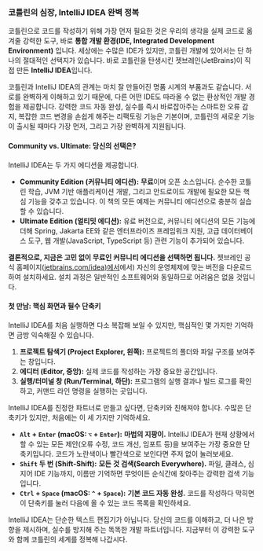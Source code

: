 ### 코틀린의 심장, IntelliJ IDEA 완벽 정복

코틀린으로 코드를 작성하기 위해 가장 먼저 필요한 것은 우리의 생각을 실제 코드로 옮겨줄 강력한 도구, 바로 **통합 개발 환경(IDE, Integrated Development Environment)** 입니다. 세상에는 수많은 IDE가 있지만, 코틀린 개발에 있어서는 단 하나의 절대적인 선택지가 있습니다. 바로 코틀린을 탄생시킨 젯브레인(JetBrains)이 직접 만든 **IntelliJ IDEA**입니다.

코틀린과 IntelliJ IDEA의 관계는 마치 잘 만들어진 명품 시계의 부품과도 같습니다. 서로를 완벽하게 이해하고 있기 때문에, 다른 어떤 IDE도 따라올 수 없는 환상적인 개발 경험을 제공합니다. 강력한 코드 자동 완성, 실수를 즉시 바로잡아주는 스마트한 오류 감지, 복잡한 코드 변경을 손쉽게 해주는 리팩토링 기능은 기본이며, 코틀린의 새로운 기능이 출시될 때마다 가장 먼저, 그리고 가장 완벽하게 지원됩니다.

#### Community vs. Ultimate: 당신의 선택은?

IntelliJ IDEA는 두 가지 에디션을 제공합니다.

* **Community Edition (커뮤니티 에디션):** **무료**이며 오픈 소스입니다. 순수한 코틀린 학습, JVM 기반 애플리케이션 개발, 그리고 안드로이드 개발에 필요한 모든 핵심 기능을 갖추고 있습니다. 이 책의 모든 예제는 커뮤니티 에디션으로 충분히 실습할 수 있습니다.
* **Ultimate Edition (얼티밋 에디션):** 유료 버전으로, 커뮤니티 에디션의 모든 기능에 더해 Spring, Jakarta EE와 같은 엔터프라이즈 프레임워크 지원, 고급 데이터베이스 도구, 웹 개발(JavaScript, TypeScript 등) 관련 기능이 추가되어 있습니다.

**결론적으로, 지금은 고민 없이 무료인 커뮤니티 에디션을 선택하면 됩니다.** 젯브레인 공식 홈페이지([jetbrains.com/idea)에서](https://jetbrains.com/idea)에서) 자신의 운영체제에 맞는 버전을 다운로드하여 설치하세요. 설치 과정은 일반적인 소프트웨어와 동일하므로 어려움은 없을 것입니다.

#### 첫 만남: 핵심 화면과 필수 단축키

IntelliJ IDEA를 처음 실행하면 다소 복잡해 보일 수 있지만, 핵심적인 몇 가지만 기억하면 금방 익숙해질 수 있습니다.

1.  **프로젝트 탐색기 (Project Explorer, 왼쪽):** 프로젝트의 폴더와 파일 구조를 보여주는 창입니다.
2.  **에디터 (Editor, 중앙):** 실제 코드를 작성하는 가장 중요한 공간입니다.
3.  **실행/터미널 창 (Run/Terminal, 하단):** 프로그램의 실행 결과나 빌드 로그를 확인하고, 커맨드 라인 명령을 실행하는 곳입니다.

IntelliJ IDEA를 진정한 파트너로 만들고 싶다면, 단축키와 친해져야 합니다. 수많은 단축키가 있지만, 처음에는 이 세 가지만 기억하세요.

* **`Alt` + `Enter` (macOS: `⌥` + `Enter`):** **마법의 지팡이.** IntelliJ IDEA가 현재 상황에서 할 수 있는 모든 제안(오류 수정, 코드 개선, 임포트 등)을 보여주는 가장 중요한 단축키입니다. 코드가 노란색이나 빨간색으로 보인다면 주저 없이 눌러보세요.
* **`Shift` 두 번 (Shift-Shift):** **모든 것 검색(Search Everywhere).** 파일, 클래스, 심지어 IDE 기능까지, 이름만 기억하면 무엇이든 순식간에 찾아주는 강력한 검색 기능입니다.
* **`Ctrl` + `Space` (macOS: `^` + `Space`):** **기본 코드 자동 완성.** 코드를 작성하다 막히면 이 단축키를 눌러 다음에 올 수 있는 코드 목록을 확인하세요.

IntelliJ IDEA는 단순한 텍스트 편집기가 아닙니다. 당신의 코드를 이해하고, 더 나은 방향을 제시하며, 실수를 방지해 주는 똑똑한 개발 파트너입니다. 지금부터 이 강력한 도구와 함께 코틀린의 세계를 정복해 나갑시다.